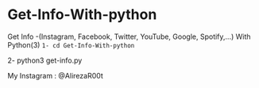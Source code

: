 # Get-Info-With-python
Get Info -(Instagram, Facebook, Twitter, YouTube, Google, Spotify,...) With Python(3)
````1- cd Get-Info-With-python````
<p>2- python3 get-info.py</p>
<p>My Instagram : @AlirezaR00t </p>
